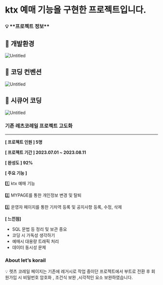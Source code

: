 <h1> ktx 예매 기능을 구현한 프로젝트입니다.</h1>


<h3>💡 **프로젝트 정보**</h3>


## 👀 개발환경

![Untitled](https://prod-files-secure.s3.us-west-2.amazonaws.com/e5cb7763-6418-4569-b9ee-22820c9941ba/c491d39b-5d2a-4c13-a77e-fe7979f13535/Untitled.png)

## 👀 코딩 컨벤션

![Untitled](https://prod-files-secure.s3.us-west-2.amazonaws.com/e5cb7763-6418-4569-b9ee-22820c9941ba/2322960b-2ba5-4c06-bd4a-a45b738f9be8/Untitled.png)

## 👀 시큐어 코딩

![Untitled](https://prod-files-secure.s3.us-west-2.amazonaws.com/e5cb7763-6418-4569-b9ee-22820c9941ba/b2303137-4dde-43db-943e-1168237d5909/Untitled.png)



### 기존 레츠코레일 프로젝트 고도화

---

**[ 프로젝트 인원 ]  5명**

**[ 프로젝트 기간 ]  2023.07.01 ~ 2023.08.11**

**[ 완성도 ] 92%**

**[ 주요 기능 ]**

1️⃣ ktx 예매 기능

2️⃣ MYPAGE를 통한 개인정보 변경 및 탈퇴

3️⃣ 운영자 페이지를 통한 기차역 등록 및 공지사항 등록, 수정, 삭제

**[ 느낀점]**

- SQL 문법 등 정리 및 보관 중요
- 코딩 시 가독성 생각하기
- 예매시 대용량 트래픽 처리
- 데이터 동시성 문제

### About let’s korail


💡 렛츠 코레일 페이지는
기존에 레거시로 작업 중이던 프로젝트에서 부트로 전환 후 회원가입 시 비밀번호 암호화 , 조건식 보완  ,시각적인 요소 보완하였습니다.

</aside>

</aside>
